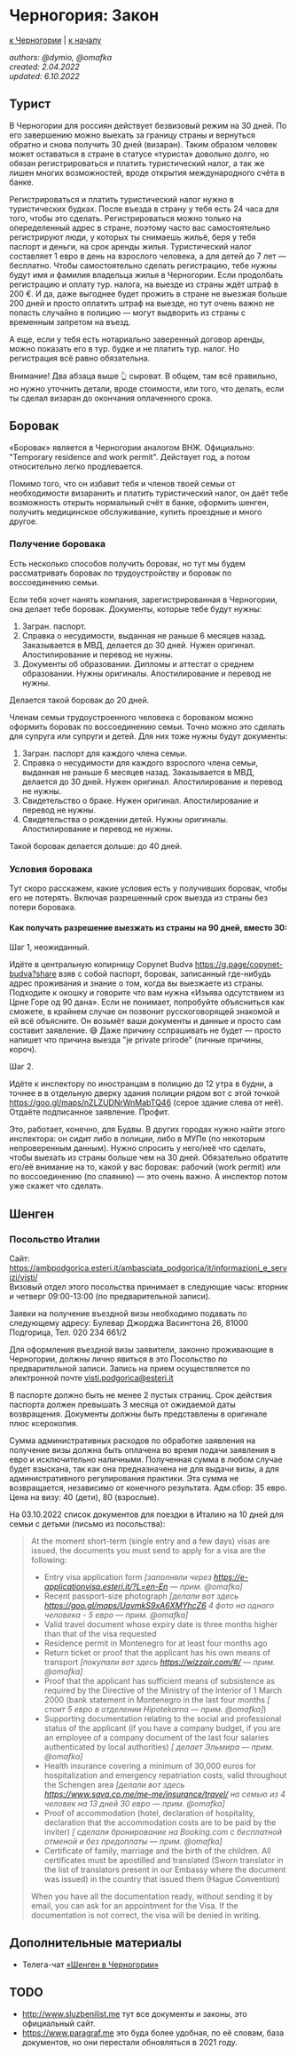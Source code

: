 Черногория: Закон
=================

[к Черногории](./README.md) | [к началу](/README.md)

_authors: @dymio, @omafka
<br/>created: 2.04.2022
<br/>updated: 6.10.2022_

## Турист

В Черногории для россиян действует безвизовый режим на 30 дней. По его завершению можно выехать за границу страны и вернуться обратно и снова получить 30 дней (визаран). Таким образом человек может оставаться в стране в статусе «туриста» довольно долго, но обязан регистрироваться и платить туристический налог, а так же лишен многих возможностей, вроде открытия международного счёта в банке.

Регистрироваться и платить туристический налог нужно в туристических будках. После въезда в страну у тебя есть 24 часа для того, чтобы это сделать. Регистрироваться можно только на опеределенный адрес в стране, поэтому часто вас самостоятельно регистрируют люди, у которых ты снимаешь жильё, беря у тебя паспорт и деньги, на срок аренды жилья. Туристический налог составляет 1 евро в день на взрослого человека, а для детей до 7 лет — бесплатно. Чтобы самостоятельно сделать регистрацию, тебе нужны будут имя и фамилия владельца жилья в Черногории. Если продолбать регистрацию и оплату тур. налога, на выезде из страны ждёт штраф в 200 €. И да, даже выгоднее будет прожить в стране не выезжая больше 200 дней и просто оплатить штраф на выезде, но тут очень важно не попасть случайно в полицию — могут выдворить из страны с временным запретом на въезд.

А еще, если у тебя есть нотариально заверенный договор аренды, можно показать его в тур. будке и не платить тур. налог. Но регистрация всё равно обязательна.

Внимание! Два абзаца выше 👆 сыроват. В общем, там всё правильно, но нужно уточнить детали, вроде стоимости, или того, что делать, если ты сделал визаран до окончания оплаченного срока.

## Боровак

«Боровак» является в Черногории аналогом ВНЖ. Официально: "Temporary residence and work permit". Действует год, а потом относительно легко продлевается.

Помимо того, что он избавит тебя и членов твоей семьи от необходимости визаранить и платить туристический налог, он даёт тебе возможность открыть нормальный счёт в банке, оформить шенген, получить медицинское обслуживание, купить проездные и много другое.

### Получение боровака

Есть несколько способов получить боровак, но тут мы будем рассматривать боровак по трудоустройству и боровак по воссоединению семьи.

Если тебя хочет нанять компания, зарегистрированная в Черногории, она делает тебе боровак.
Документы, которые тебе будут нужны:

1. Загран. паспорт.
2. Справка о несудимости, выданная не раньше 6 месяцев назад. Заказывается в МВД, делается до 30 дней. Нужен оригинал. Апостилирование и перевод не нужны.
3. Документы об образовании. Дипломы и аттестат о среднем образовании. Нужны оригиналы. Апостилирование и перевод не нужны.

Делается такой боровак до 20 дней.

Членам семьи трудоустроенного человека с бороваком можно оформить боровак по воссоединению семьи. Точно можно это сделать для супруга или супруги и детей. Для них тоже нужны будут документы:

1. Загран. паспорт для каждого члена семьи.
2. Справка о несудимости для каждого взрослого члена семьи, выданная не раньше 6 месяцев назад. Заказывается в МВД, делается до 30 дней. Нужен оригинал. Апостилирование и перевод не нужны.
3. Свидетельство о браке. Нужен оригинал. Апостилирование и перевод не нужны.
4. Свидетельства о рождении детей. Нужны оригиналы. Апостилирование и перевод не нужны.

Такой боровак делается дольше: до 40 дней.

### Условия боровака

Тут скоро расскажем, какие условия есть у получивших боровак, чтобы его не потерять. Включая разрешенный срок выезда из страны без потери боровака.

#### Как получать разрешение выезжать из страны на 90 дней, вместо 30:

Шаг 1, неожиданный.

Идёте в центральную копирницу Copynet Budva https://g.page/copynet-budva?share взяв с собой паспорт, боровак, записанный где-нибудь адрес проживания и знание о том, когда вы выезжаете из страны. Подходите к окошку и говорите что вам нужна «Изьява одсутствием из Црне Горе од 90 дана». Если не понимает, попробуйте объясниться как сможете, в крайнем случае он позвонит русскоговорящей знакомой и ей всё объясните. Он возьмёт ваши документы и данные и просто сам составит заявление. 😅 Даже причину сспрашивать не будет — просто напишет что причина выезда "je private prirode" (личные причины, короч).

Шаг 2.

Идёте к инспектору по иностранцам в полицию до 12 утра в будни, а точнее в в отдельную дверку здания полиции рядом вот с этой точкой https://goo.gl/maps/nZLZUDNrWnMabTQ46 (серое здание слева от неё). Отдаёте подписанное заявление. Профит.

Это, работает, конечно, для Будвы. В других городах нужно найти этого инспектора: он сидит либо в полиции, либо в МУПе (по некоторым непроверенным данным). Нужно спросить у него/неё что сделать, чтобы выехать из страны больше чем на 30 дней. Обязательно обратите его/её внимание на то, какой у вас боровак: рабочий (work permit) или по воссоединению (по спаянию) — это очень важно. А инспектор потом уже скажет что сделать.

## Шенген

### Посольство Италии

Сайт: https://ambpodgorica.esteri.it/ambasciata_podgorica/it/informazioni_e_servizi/visti/
<br>Визовый отдел этого посольства принимает в следующие часы: вторник и четверг 09:00-13:00 (по предварительной записи).

Заявки на получение въездной визы необходимо подавать по следующему адресу:
Булевар Джорджа Васингтона 26,
81000 Подгорица,
Тел. 020 234 661/2

Для оформления въездной визы заявители, законно проживающие в Черногории, должны лично явиться в это Посольство по предварительной записи.
Запись на прием осуществляется по электронной почте visti.podgorica@esteri.it

В паспорте должно быть не менее 2 пустых страниц.
Срок действия паспорта должен превышать 3 месяца от ожидаемой даты возвращения.
Документы должны быть представлены в оригинале плюс ксерокопия.

Сумма административных расходов по обработке заявления на получение визы должна быть оплачена во время подачи заявления в евро и исключительно наличными. 
Полученная сумма в любом случае будет взыскана, так как она предназначена не для выдачи визы, а для административного регулирования практики. Эта сумма  не возвращается, независимо от конечного результата.
Адм.сбор: 35 евро. Цена на визу: 40 (дети), 80 (взрослые).

На 03.10.2022 список документов для поездки в Италию на 10 дней для семьи с детьми (письмо из посольства):

> Аt the moment short-term (single entry and a few days) visas are issued, the documents you must send to apply for a visa are the following:
>
> - Entry visa application form _\[заполняли через https://e-applicationvisa.esteri.it/?L=en-En — прим. @omafka\]_
> - Recent passport-size photograph _\[делали вот здесь https://goo.gl/maps/UqvmkS9xA6XMYhcZ6 4 фото на одного человека - 5 евро — прим. @omafka\]_
> - Valid travel document whose expiry date is three months higher than that of the visa requested
> - Residence permit in Montenegro for at least four months ago
> - Return ticket or proof that the applicant has his own means of transport _\[покупали вот здесь https://wizzair.com/#/ — прим. @omafka\]_
> - Proof that the applicant has sufficient means of subsistence as required by the Directive of the Ministry of the Interior of 1 March 2000 (bank statement in Montenegro in the last four months _\[ стоит 5 евро в отделении Hipotekarna — прим. @omafka\]_)
> - Supporting documentation relating to the social and professional status of the applicant (if you have a company budget, if you are an employee of a company document of the last four salaries authenticated by local authorities) _\[ делает Эльмира — прим. @omafka\]_
> - Health insurance covering a minimum of 30,000 euros for hospitalization and emergency repatriation costs, valid throughout the Schengen area _\[делали вот здесь https://www.sava.co.me/me-me/insurance/travel/ на семью из 4 человек на 13 дней 30 евро — прим. @omafka\]_
> - Proof of accommodation (hotel, declaration of hospitality, declaration that the accommodation costs are to be paid by the inviter) _\[ сделали бронирование на Booking.com с бесплатной отменой и без предоплаты — прим. @omafka\]_
> - Certificate of family, marriage and the birth of the children. All certificates must be apostilled and translated (Sworn translator in the list of translators present in our Embassy where the document was issued) in the country that issued them (Hague Convention)
>
> When you have all the documentation ready, without sending it by email, you can ask for an appointment for the Visa. If the documentation is not correct, the visa will be denied in writing.

## Дополнительные материалы

- Телега-чат [«Шенген в Черногории»](https://t.me/schengen_montenegro_chat)

## TODO

- http://www.sluzbenilist.me тут все документы и законы, это официальный сайт.
- https://www.paragraf.me это буда более удобная, по её словам, база документов, но они перестали обновляться в 2021 году.
